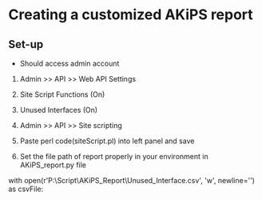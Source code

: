 # Creating a customized AKiPS report

## Set-up

* Should access admin account
1. Admin >> API >> Web API Settings

  1. Site Script Functions (On)
  2. Unused Interfaces (On)
  
2. Admin >> API >> Site scripting

  1. Paste perl code(siteScript.pl) into left panel and save
  
3. Set the file path of report properly in your environment in AKiPS_report.py file

with open(r'P:\Script\AKiPS_Report\Unused_Interface.csv', 'w', newline='') as csvFile:
